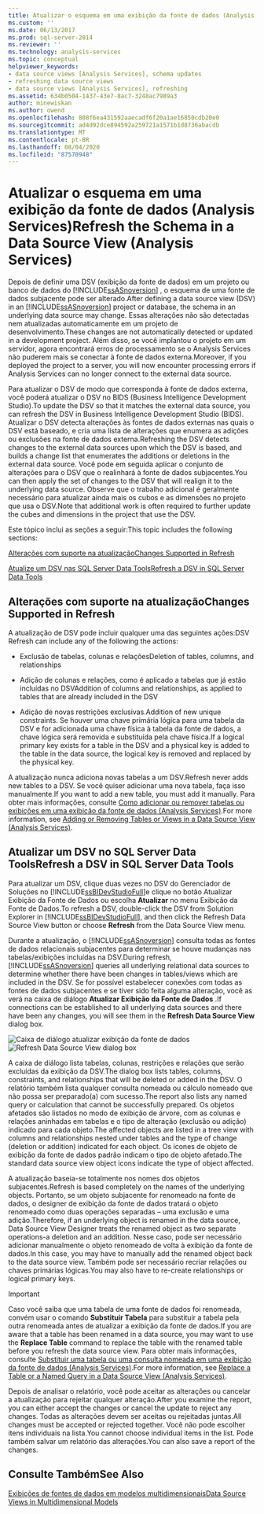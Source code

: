 ```yaml
---
title: Atualizar o esquema em uma exibição da fonte de dados (Analysis Services) | Microsoft Docs
ms.custom: ''
ms.date: 06/13/2017
ms.prod: sql-server-2014
ms.reviewer: ''
ms.technology: analysis-services
ms.topic: conceptual
helpviewer_keywords:
- data source views [Analysis Services], schema updates
- refreshing data source views
- data source views [Analysis Services], refreshing
ms.assetid: 634b0504-1437-43e7-8ac7-3248ac7989a3
author: minewiskan
ms.author: owend
ms.openlocfilehash: 808f6ea431592aaecadf6f20a1ae16850cdb20e0
ms.sourcegitcommit: ad4d92dce894592a259721a1571b1d8736abacdb
ms.translationtype: MT
ms.contentlocale: pt-BR
ms.lasthandoff: 08/04/2020
ms.locfileid: "87570948"
---
```

# <a name="refresh-the-schema-in-a-data-source-view-analysis-services"></a><span data-ttu-id="8e22c-102">Atualizar o esquema em uma exibição da fonte de dados (Analysis Services)</span><span class="sxs-lookup"><span data-stu-id="8e22c-102">Refresh the Schema in a Data Source View (Analysis Services)</span></span>
  <span data-ttu-id="8e22c-103">Depois de definir uma DSV (exibição da fonte de dados) em um projeto ou banco de dados do [!INCLUDE[ssASnoversion](../../../includes/ssasnoversion-md.md)] , o esquema de uma fonte de dados subjacente pode ser alterado.</span><span class="sxs-lookup"><span data-stu-id="8e22c-103">After defining a data source view (DSV) in an [!INCLUDE[ssASnoversion](../../../includes/ssasnoversion-md.md)] project or database, the schema in an underlying data source may change.</span></span> <span data-ttu-id="8e22c-104">Essas alterações não são detectadas nem atualizadas automaticamente em um projeto de desenvolvimento.</span><span class="sxs-lookup"><span data-stu-id="8e22c-104">These changes are not automatically detected or updated in a development project.</span></span> <span data-ttu-id="8e22c-105">Além disso, se você implantou o projeto em um servidor, agora encontrará erros de processamento se o Analysis Services não puderem mais se conectar à fonte de dados externa.</span><span class="sxs-lookup"><span data-stu-id="8e22c-105">Moreover, if you deployed the project to a server, you will now encounter processing errors if Analysis Services can no longer connect to the external data source.</span></span>

 <span data-ttu-id="8e22c-106">Para atualizar o DSV de modo que corresponda à fonte de dados externa, você poderá atualizar o DSV no BIDS (Business Intelligence Development Studio).</span><span class="sxs-lookup"><span data-stu-id="8e22c-106">To update the DSV so that it matches the external data source, you can refresh the DSV in Business Intelligence Development Studio (BIDS).</span></span> <span data-ttu-id="8e22c-107">Atualizar o DSV detecta alterações às fontes de dados externas nas quais o DSV está baseado, e cria uma lista de alterações que enumera as adições ou exclusões na fonte de dados externa.</span><span class="sxs-lookup"><span data-stu-id="8e22c-107">Refreshing the DSV detects changes to the external data sources upon which the DSV is based, and builds a change list that enumerates the additions or deletions in the external data source.</span></span> <span data-ttu-id="8e22c-108">Você pode em seguida aplicar o conjunto de alterações para o DSV que o realinhará à fonte de dados subjacentes.</span><span class="sxs-lookup"><span data-stu-id="8e22c-108">You can then apply the set of changes to the DSV that will realign it to the underlying data source.</span></span> <span data-ttu-id="8e22c-109">Observe que o trabalho adicional é geralmente necessário para atualizar ainda mais os cubos e as dimensões no projeto que usa o DSV.</span><span class="sxs-lookup"><span data-stu-id="8e22c-109">Note that additional work is often required to further update the cubes and dimensions in the project that use the DSV.</span></span>

 <span data-ttu-id="8e22c-110">Este tópico inclui as seções a seguir:</span><span class="sxs-lookup"><span data-stu-id="8e22c-110">This topic includes the following sections:</span></span>

 [<span data-ttu-id="8e22c-111">Alterações com suporte na atualização</span><span class="sxs-lookup"><span data-stu-id="8e22c-111">Changes Supported in Refresh</span></span>](#bkmk_changlist)

 [<span data-ttu-id="8e22c-112">Atualize um DSV nas SQL Server Data Tools</span><span class="sxs-lookup"><span data-stu-id="8e22c-112">Refresh a DSV in SQL Server Data Tools</span></span>](#bkmk_DSVrefresh)

##  <a name="changes-supported-in-refresh"></a><a name="bkmk_changlist"></a><span data-ttu-id="8e22c-113">Alterações com suporte na atualização</span><span class="sxs-lookup"><span data-stu-id="8e22c-113">Changes Supported in Refresh</span></span>
 <span data-ttu-id="8e22c-114">A atualização de DSV pode incluir qualquer uma das seguintes ações:</span><span class="sxs-lookup"><span data-stu-id="8e22c-114">DSV Refresh can include any of the following the actions:</span></span>

-   <span data-ttu-id="8e22c-115">Exclusão de tabelas, colunas e relações</span><span class="sxs-lookup"><span data-stu-id="8e22c-115">Deletion of tables, columns, and relationships</span></span>

-   <span data-ttu-id="8e22c-116">Adição de colunas e relações, como é aplicado a tabelas que já estão incluídas no DSV</span><span class="sxs-lookup"><span data-stu-id="8e22c-116">Addition of columns and relationships, as applied to tables that are already included in the DSV</span></span>

-   <span data-ttu-id="8e22c-117">Adição de novas restrições exclusivas.</span><span class="sxs-lookup"><span data-stu-id="8e22c-117">Addition of new unique constraints.</span></span> <span data-ttu-id="8e22c-118">Se houver uma chave primária lógica para uma tabela da DSV e for adicionada uma chave física à tabela da fonte de dados, a chave lógica será removida e substituída pela chave física.</span><span class="sxs-lookup"><span data-stu-id="8e22c-118">If a logical primary key exists for a table in the DSV and a physical key is added to the table in the data source, the logical key is removed and replaced by the physical key.</span></span>

 <span data-ttu-id="8e22c-119">A atualização nunca adiciona novas tabelas a um DSV.</span><span class="sxs-lookup"><span data-stu-id="8e22c-119">Refresh never adds new tables to a DSV.</span></span> <span data-ttu-id="8e22c-120">Se você quiser adicionar uma nova tabela, faça isso manualmente.</span><span class="sxs-lookup"><span data-stu-id="8e22c-120">If you want to add a new table, you must add it manually.</span></span> <span data-ttu-id="8e22c-121">Para obter mais informações, consulte [Como adicionar ou remover tabelas ou exibições em uma exibição da fonte de dados &#40;Analysis Services&#41;](adding-or-removing-tables-or-views-in-a-data-source-view-analysis-services.md).</span><span class="sxs-lookup"><span data-stu-id="8e22c-121">For more information, see [Adding or Removing Tables or Views in a Data Source View &#40;Analysis Services&#41;](adding-or-removing-tables-or-views-in-a-data-source-view-analysis-services.md).</span></span>

##  <a name="refresh-a-dsv-in-sql-server-data-tools"></a><a name="bkmk_DSVrefresh"></a><span data-ttu-id="8e22c-122">Atualizar um DSV no SQL Server Data Tools</span><span class="sxs-lookup"><span data-stu-id="8e22c-122">Refresh a DSV in SQL Server Data Tools</span></span>
 <span data-ttu-id="8e22c-123">Para atualizar um DSV, clique duas vezes no DSV do Gerenciador de Soluções no [!INCLUDE[ssBIDevStudioFull](../../includes/ssbidevstudiofull-md.md)]e clique no botão Atualizar Exibição da Fonte de Dados ou escolha **Atualizar** no menu Exibição da Fonte de Dados.</span><span class="sxs-lookup"><span data-stu-id="8e22c-123">To refresh a DSV, double-click the DSV from Solution Explorer in [!INCLUDE[ssBIDevStudioFull](../../includes/ssbidevstudiofull-md.md)], and then click the Refresh Data Source View button or choose **Refresh** from the Data Source View menu.</span></span>

 <span data-ttu-id="8e22c-124">Durante a atualização, o [!INCLUDE[ssASnoversion](../../../includes/ssasnoversion-md.md)] consulta todas as fontes de dados relacionais subjacentes para determinar se houve mudanças nas tabelas/exibições incluídas na DSV.</span><span class="sxs-lookup"><span data-stu-id="8e22c-124">During refresh, [!INCLUDE[ssASnoversion](../../../includes/ssasnoversion-md.md)] queries all underlying relational data sources to determine whether there have been changes in tables/views which are included in the DSV.</span></span> <span data-ttu-id="8e22c-125">Se for possível estabelecer conexões com todas as fontes de dados subjacentes e se tiver sido feita alguma alteração, você as verá na caixa de diálogo **Atualizar Exibição da Fonte de Dados** .</span><span class="sxs-lookup"><span data-stu-id="8e22c-125">If connections can be established to all underlying data sources and there have been any changes, you will see them in the **Refresh Data Source View** dialog box.</span></span>

 <span data-ttu-id="8e22c-126">![Caixa de diálogo atualizar exibição da fonte de dados](../media/ssas-olapdsv-refresh.gif "Caixa de diálogo Atualizar Exibição da Fonte de Dados")</span><span class="sxs-lookup"><span data-stu-id="8e22c-126">![Refresh Data Source View dialog box](../media/ssas-olapdsv-refresh.gif "Refresh Data Source View dialog box")</span></span>

 <span data-ttu-id="8e22c-127">A caixa de diálogo lista tabelas, colunas, restrições e relações que serão excluídas da exibição da DSV.</span><span class="sxs-lookup"><span data-stu-id="8e22c-127">The dialog box lists tables, columns, constraints, and relationships that will be deleted or added in the DSV.</span></span> <span data-ttu-id="8e22c-128">O relatório também lista qualquer consulta nomeada ou cálculo nomeado que não possa ser preparado(a) com sucesso.</span><span class="sxs-lookup"><span data-stu-id="8e22c-128">The report also lists any named query or calculation that cannot be successfully prepared.</span></span> <span data-ttu-id="8e22c-129">Os objetos afetados são listados no modo de exibição de árvore, com as colunas e relações aninhadas em tabelas e o tipo de alteração (exclusão ou adição) indicado para cada objeto.</span><span class="sxs-lookup"><span data-stu-id="8e22c-129">The affected objects are listed in a tree view with columns and relationships nested under tables and the type of change (deletion or addition) indicated for each object.</span></span> <span data-ttu-id="8e22c-130">Os ícones de objeto de exibição da fonte de dados padrão indicam o tipo de objeto afetado.</span><span class="sxs-lookup"><span data-stu-id="8e22c-130">The standard data source view object icons indicate the type of object affected.</span></span>

 <span data-ttu-id="8e22c-131">A atualização baseia-se totalmente nos nomes dos objetos subjacentes.</span><span class="sxs-lookup"><span data-stu-id="8e22c-131">Refresh is based completely on the names of the underlying objects.</span></span> <span data-ttu-id="8e22c-132">Portanto, se um objeto subjacente for renomeado na fonte de dados, o designer de exibição da fonte de dados tratará o objeto renomeado como duas operações separadas – uma exclusão e uma adição.</span><span class="sxs-lookup"><span data-stu-id="8e22c-132">Therefore, if an underlying object is renamed in the data source, Data Source View Designer treats the renamed object as two separate operations-a deletion and an addition.</span></span> <span data-ttu-id="8e22c-133">Nesse caso, pode ser necessário adicionar manualmente o objeto renomeado de volta à exibição da fonte de dados.</span><span class="sxs-lookup"><span data-stu-id="8e22c-133">In this case, you may have to manually add the renamed object back to the data source view.</span></span> <span data-ttu-id="8e22c-134">Também pode ser necessário recriar relações ou chaves primárias lógicas.</span><span class="sxs-lookup"><span data-stu-id="8e22c-134">You may also have to re-create relationships or logical primary keys.</span></span>

> [!IMPORTANT]
>  <span data-ttu-id="8e22c-135">Caso você saiba que uma tabela de uma fonte de dados foi renomeada, convém usar o comando **Substituir Tabela** para substituir a tabela pela outra renomeada antes de atualizar a exibição da fonte de dados.</span><span class="sxs-lookup"><span data-stu-id="8e22c-135">If you are aware that a table has been renamed in a data source, you may want to use the **Replace Table** command to replace the table with the renamed table before you refresh the data source view.</span></span> <span data-ttu-id="8e22c-136">Para obter mais informações, consulte [Substituir uma tabela ou uma consulta nomeada em uma exibição da fonte de dados &#40;Analysis Services&#41;](replace-a-table-or-a-named-query-in-a-data-source-view-analysis-services.md).</span><span class="sxs-lookup"><span data-stu-id="8e22c-136">For more information, see [Replace a Table or a Named Query in a Data Source View &#40;Analysis Services&#41;](replace-a-table-or-a-named-query-in-a-data-source-view-analysis-services.md).</span></span>

 <span data-ttu-id="8e22c-137">Depois de analisar o relatório, você pode aceitar as alterações ou cancelar a atualização para rejeitar qualquer alteração.</span><span class="sxs-lookup"><span data-stu-id="8e22c-137">After you examine the report, you can either accept the changes or cancel the update to reject any changes.</span></span> <span data-ttu-id="8e22c-138">Todas as alterações devem ser aceitas ou rejeitadas juntas.</span><span class="sxs-lookup"><span data-stu-id="8e22c-138">All changes must be accepted or rejected together.</span></span> <span data-ttu-id="8e22c-139">Você não pode escolher itens individuais na lista.</span><span class="sxs-lookup"><span data-stu-id="8e22c-139">You cannot choose individual items in the list.</span></span> <span data-ttu-id="8e22c-140">Pode também salvar um relatório das alterações.</span><span class="sxs-lookup"><span data-stu-id="8e22c-140">You can also save a report of the changes.</span></span>

## <a name="see-also"></a><span data-ttu-id="8e22c-141">Consulte Também</span><span class="sxs-lookup"><span data-stu-id="8e22c-141">See Also</span></span>
 [<span data-ttu-id="8e22c-142">Exibições de fontes de dados em modelos multidimensionais</span><span class="sxs-lookup"><span data-stu-id="8e22c-142">Data Source Views in Multidimensional Models</span></span>](data-source-views-in-multidimensional-models.md)


